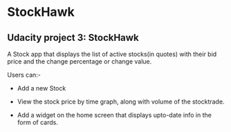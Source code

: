 # StockHawk
## Udacity project 3: StockHawk

A Stock app that displays the list of active stocks(in quotes) with their bid price and the change percentage or change value.

Users can:-

 - Add a new Stock

- View the stock price by time graph, along with volume of the stocktrade.

- Add a widget on the home screen that displays upto-date info in the form of cards.




